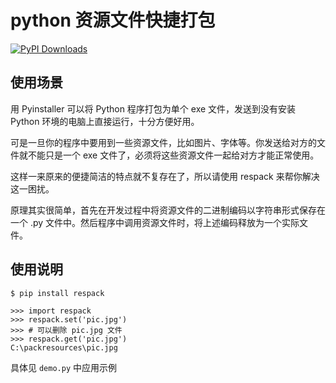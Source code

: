 python 资源文件快捷打包
===========================


[![PyPI Downloads](https://pypistats.com/badge/respack.png)](https://pypistats.com/package/respack)


使用场景
-----------------------------


用 Pyinstaller 可以将 Python 程序打包为单个 exe 文件，发送到没有安装 Python 环境的电脑上直接运行，十分方便好用。

可是一旦你的程序中要用到一些资源文件，比如图片、字体等。你发送给对方的文件就不能只是一个 exe 文件了，必须将这些资源文件一起给对方才能正常使用。

这样一来原来的便捷简洁的特点就不复存在了，所以请使用 respack 来帮你解决这一困扰。

原理其实很简单，首先在开发过程中将资源文件的二进制编码以字符串形式保存在一个 .py 文件中。然后程序中调用资源文件时，将上述编码释放为一个实际文件。



使用说明
-----------------------------


```
$ pip install respack

>>> import respack
>>> respack.set('pic.jpg')
>>> # 可以删除 pic.jpg 文件
>>> respack.get('pic.jpg')
C:\packresources\pic.jpg
```


具体见 `demo.py` 中应用示例


